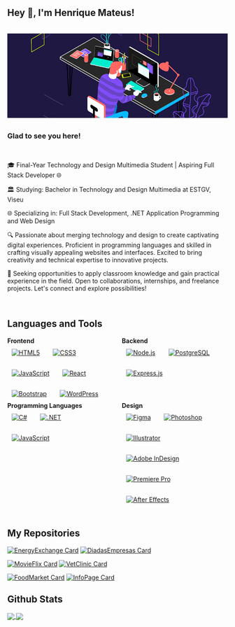## Hey 👋, I'm Henrique Mateus!  

<br>

<div align="center">
<img src=https://github.com/hen-mateus/hen-mateus/blob/main/hm_gif.gif?raw=true=for-the-badge&logo=linkedin&logoColor=white alt=linkedin style="margin-bottom: 5px;" />
</div>  

### Glad to see you here!  

<br>

🎓 Final-Year Technology and Design Multimedia Student | Aspiring Full Stack Developer 🌐

🏛️ Studying: Bachelor in Technology and Design Multimedia at ESTGV, Viseu

🌐 Specializing in: Full Stack Development, .NET Application Programming and Web Design

🔍 Passionate about merging technology and design to create captivating digital experiences. Proficient in programming languages and skilled in crafting visually appealing websites and interfaces. Excited to bring creativity and technical expertise to innovative projects.

🚀 Seeking opportunities to apply classroom knowledge and gain practical experience in the field. Open to collaborations, internships, and freelance projects. Let's connect and explore possibilities!  

<br>

## Languages and Tools  

<div style="display: flex; gap: 20px;">
  <!-- Frontend Section -->
  <div style="flex: 1;">
    <h4 style="margin: 0;">Frontend</h4>
    <div style="display: flex; flex-wrap: wrap; gap: 10px;">
      <a href="https://en.wikipedia.org/wiki/HTML5" target="_blank"><img style="margin: 10px" src="https://profilinator.rishav.dev/skills-assets/html5-original-wordmark.svg" alt="HTML5" height="50" /></a>
      <a href="https://www.w3schools.com/css/" target="_blank"><img style="margin: 10px" src="https://profilinator.rishav.dev/skills-assets/css3-original-wordmark.svg" alt="CSS3" height="50" /></a>
      <a href="https://www.javascript.com/" target="_blank"><img style="margin: 10px" src="https://profilinator.rishav.dev/skills-assets/javascript-original.svg" alt="JavaScript" height="50" /></a>
      <a href="https://reactjs.org/" target="_blank"><img style="margin: 10px" src="https://profilinator.rishav.dev/skills-assets/react-original-wordmark.svg" alt="React" height="50" /></a>
      <a href="https://getbootstrap.com/docs/3.4/javascript/" target="_blank"><img style="margin: 10px" src="https://profilinator.rishav.dev/skills-assets/bootstrap-plain.svg" alt="Bootstrap" height="50" /></a>
      <a href="https://wordpress.com/" target="_blank"><img style="margin: 10px" src="https://profilinator.rishav.dev/skills-assets/wordpress.png" alt="WordPress" height="50" /></a>
    </div>
  </div>
  
  <!-- Backend Section -->
  <div style="flex: 1;">
    <h4 style="margin: 0;">Backend</h4>
    <div style="display: flex; flex-wrap: wrap; gap: 10px;">
      <a href="https://nodejs.org/" target="_blank"><img style="margin: 10px" src="https://profilinator.rishav.dev/skills-assets/nodejs-original-wordmark.svg" alt="Node.js" height="50" /></a>
      <a href="https://www.postgresql.org/" target="_blank"><img style="margin: 10px" src="https://profilinator.rishav.dev/skills-assets/postgresql-original-wordmark.svg" alt="PostgreSQL" height="50" /></a>
      <a href="https://expressjs.com/" target="_blank"><img style="margin: 10px" src="https://profilinator.rishav.dev/skills-assets/express-original-wordmark.svg" alt="Express.js" height="50" /></a>
    </div>
  </div>
</div>

<div style="display: flex; gap: 20px;">
  <!-- Programming Languages Section -->
  <div style="flex: 1;">
    <h4 style="margin: 0;">Programming Languages</h4>
    <div style="display: flex; flex-wrap: wrap; gap: 10px;">
      <a href="https://docs.microsoft.com/en-us/dotnet/csharp/" target="_blank"><img style="margin: 10px" src="https://profilinator.rishav.dev/skills-assets/csharp-original.svg" alt="C#" height="50" /></a>
      <a href="https://dotnet.microsoft.com/download/dotnet-framework" target="_blank"><img style="margin: 10px" src="https://profilinator.rishav.dev/skills-assets/dot-net-original-wordmark.svg" alt=".NET" height="50" /></a>
      <a href="https://www.javascript.com/" target="_blank"><img style="margin: 10px" src="https://profilinator.rishav.dev/skills-assets/javascript-original.svg" alt="JavaScript" height="50" /></a>
    </div>
  </div>
  
  <!-- Design Section -->
  <div style="flex: 1;">
    <h4 style="margin: 0;">Design</h4>
    <div style="display: flex; flex-wrap: wrap; gap: 10px;">
      <a href="https://www.figma.com/" target="_blank"><img style="margin: 10px" src="https://profilinator.rishav.dev/skills-assets/figma-icon.svg" alt="Figma" height="50" /></a>
      <a href="https://www.adobe.com/in/products/photoshop.html" target="_blank"><img style="margin: 10px" src="https://profilinator.rishav.dev/skills-assets/photoshop-plain.svg" alt="Photoshop" height="50" /></a>
      <a href="https://www.adobe.com/in/products/illustrator.html" target="_blank"><img style="margin: 10px" src="https://profilinator.rishav.dev/skills-assets/adobe_illustrator-icon.svg" alt="Illustrator" height="50" /></a>
      <a href="https://www.adobe.com/in/products/indesign.html" target="_blank"><img style="margin: 10px" src="https://profilinator.rishav.dev/skills-assets/adobeindesign.svg" alt="Adobe InDesign" height="50" /></a>
      <a href="https://www.adobe.com/in/products/premiere.html" target="_blank"><img style="margin: 10px" src="https://profilinator.rishav.dev/skills-assets/adobepremierepro.png" alt="Premiere Pro" height="50" /></a>
      <a href="https://www.adobe.com/in/products/aftereffects.html" target="_blank"><img style="margin: 10px" src="https://profilinator.rishav.dev/skills-assets/aftereffects.png" alt="After Effects" height="50" /></a>
    </div>
  </div>
</div>

<br>

## My Repositories

[![EnergyExchange Card](https://github-readme-stats.vercel.app/api/pin/?username=hen-mateus&repo=Energy-Exchange-Website&bg_color=00000000&title_color=FFFFFF&text_color=FFFFFF)](https://github.com/hen-mateus/Energy-Exchange-Website)
[![DiadasEmpresas Card](https://github-readme-stats.vercel.app/api/pin/?username=hen-mateus&repo=Dia-das-Empresas-Website&bg_color=00000000&title_color=FFFFFF&text_color=FFFFFF)](https://github.com/hen-mateus/Dia-das-Empresas-Website)

[![MovieFlix Card](https://github-readme-stats.vercel.app/api/pin/?username=hen-mateus&repo=MovieFlix-Dashboard&bg_color=00000000&title_color=FFFFFF&text_color=FFFFFF)](https://github.com/hen-mateus/MovieFlix-Dashboard)
[![VetClinic Card](https://github-readme-stats.vercel.app/api/pin/?username=hen-mateus&repo=Vet-Clinic-Manager&bg_color=00000000&title_color=FFFFFF&text_color=FFFFFF)](https://github.com/hen-mateus/Vet-Clinic-Manager)

[![FoodMarket Card](https://github-readme-stats.vercel.app/api/pin/?username=hen-mateus&repo=Food-Market&bg_color=00000000&title_color=FFFFFF&text_color=FFFFFF)](https://github.com/hen-mateus/Food-Market)
[![InfoPage Card](https://github-readme-stats.vercel.app/api/pin/?username=hen-mateus&repo=Info-Page&bg_color=00000000&title_color=FFFFFF&text_color=FFFFFF)](https://github.com/hen-mateus/Info-Page)

## Github Stats  

<a href="https://github.com/anuraghazra/github-readme-stats">
  <img height=170 align="center" src="https://github-readme-streak-stats.herokuapp.com/?user=hen-mateus&stroke=ffffff&background=000000&ring=22c55e&fire=22c55e&currStreakNum=ffffff&currStreakLabel=22c55e&sideNums=ffffff&sideLabels=ffffff&dates=ffffff&hide_border=true" />
</a>
<a href="https://github.com/anuraghazra/convoychat">
  <img height=170 align="center" src="https://github-readme-stats.vercel.app/api/top-langs/?username=hen-mateus&layout=compact&langs_count=8&card_width=320&bg_color=000000&title_color=FFFFFF&hide_border=true&text_color=FFFFFF" />
</a>
